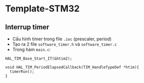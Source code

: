 # Template-STM32
## Interrup timer 
- Cấu hình timer trong file `.ioc` (prescaler, period)
-  Tạo ra 2 file `software_timer.h` và `software_timer.c`
-  Trong hàm `main.c`: 
  ```
  HAL_TIM_Base_Start_IT(&htim2);  
  ```
  ```
  void HAL_TIM_PeriodElapsedCallback(TIM_HandleTypeDef *htim){
	timerRun();
}
  ```